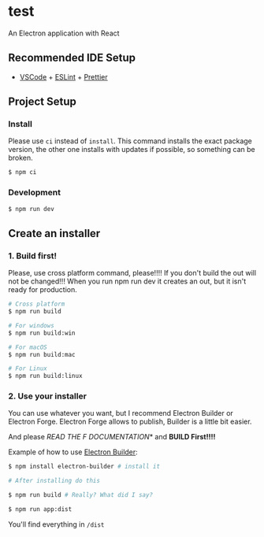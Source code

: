 # test

An Electron application with React

## Recommended IDE Setup

- [VSCode](https://code.visualstudio.com/) + [ESLint](https://marketplace.visualstudio.com/items?itemName=dbaeumer.vscode-eslint) + [Prettier](https://marketplace.visualstudio.com/items?itemName=esbenp.prettier-vscode)

## Project Setup

### Install

Please use `ci` instead of `install`. This command installs the exact package version, the other one installs with updates if possible, so something can be broken.

```bash
$ npm ci
```

### Development

```bash
$ npm run dev
```

## Create an installer

### 1. Build first!

Please, use cross platform command, please!!!!
If you don't build the out will not be changed!!!
When you run npm run dev it creates an out, but it isn't ready for production.

```bash
# Cross platform
$ npm run build 

# For windows
$ npm run build:win

# For macOS
$ npm run build:mac

# For Linux
$ npm run build:linux
```
### 2. Use your installer

You can use whatever you want, but I recommend Electron Builder or Electron Forge.
Electron Forge allows to publish, Builder is a little bit easier.

And please **READ THE F* DOCUMENTATION** and **BUILD First!!!!**

Example of how to use [Electron Builder](https://www.electron.build/):

```bash
$ npm install electron-builder # install it

# After installing do this

$ npm run build # Really? What did I say?

$ npm run app:dist 
```

You'll find everything in `/dist`